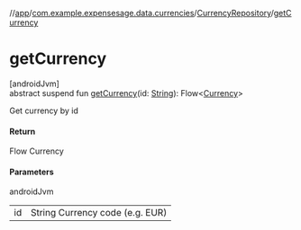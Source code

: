 //[app](../../../index.md)/[com.example.expensesage.data.currencies](../index.md)/[CurrencyRepository](index.md)/[getCurrency](get-currency.md)

# getCurrency

[androidJvm]\
abstract suspend fun [getCurrency](get-currency.md)(id: [String](https://kotlinlang.org/api/latest/jvm/stdlib/kotlin/-string/index.html)): Flow&lt;[Currency](../-currency/index.md)&gt;

Get currency by id

#### Return

Flow<Currency> Currency

#### Parameters

androidJvm

| | |
|---|---|
| id | String Currency code (e.g. EUR) |
